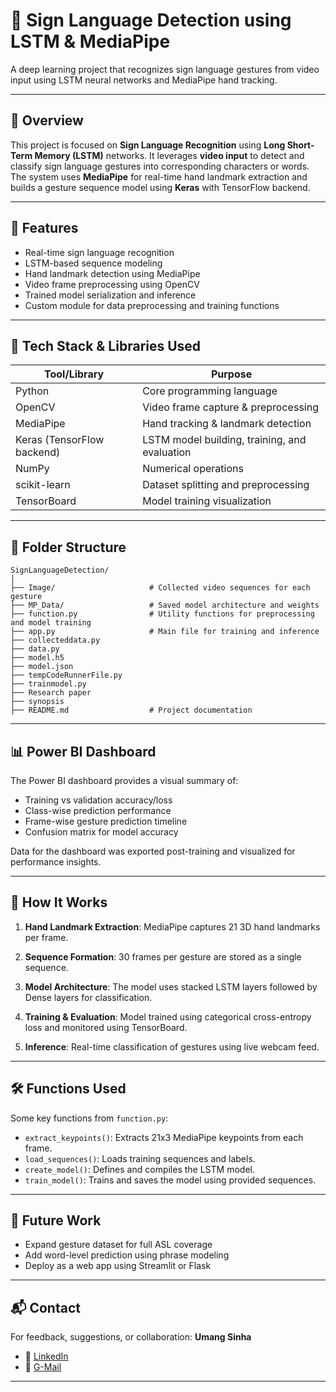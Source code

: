# 🤟 Sign Language Detection using LSTM & MediaPipe

A deep learning project that recognizes sign language gestures from video input using LSTM neural networks and MediaPipe hand tracking.

---

## 🧠 Overview

This project is focused on **Sign Language Recognition** using **Long Short-Term Memory (LSTM)** networks. It leverages **video input** to detect and classify sign language gestures into corresponding characters or words. The system uses **MediaPipe** for real-time hand landmark extraction and builds a gesture sequence model using **Keras** with TensorFlow backend.

---

## 🚀 Features

* Real-time sign language recognition
* LSTM-based sequence modeling
* Hand landmark detection using MediaPipe
* Video frame preprocessing using OpenCV
* Trained model serialization and inference
* Custom module for data preprocessing and training functions

---

## 🧰 Tech Stack & Libraries Used

| Tool/Library               | Purpose                                       |
| -------------------------- | --------------------------------------------- |
| Python                     | Core programming language                     |
| OpenCV                     | Video frame capture & preprocessing           |
| MediaPipe                  | Hand tracking & landmark detection            |
| Keras (TensorFlow backend) | LSTM model building, training, and evaluation |
| NumPy                      | Numerical operations                          |
| scikit-learn               | Dataset splitting and preprocessing           |
| TensorBoard                | Model training visualization                  |

---

## 📁 Folder Structure

```
SignLanguageDetection/
│
├── Image/                     # Collected video sequences for each gesture
├── MP_Data/                   # Saved model architecture and weights
├── function.py                # Utility functions for preprocessing and model training
├── app.py                     # Main file for training and inference
├── collecteddata.py             
├── data.py
├── model.h5
├── model.json
├── tempCodeRunnerFile.py
├── trainmodel.py
├── Research paper
├── synopsis             
├── README.md                  # Project documentation
```

---

## 📊 Power BI Dashboard

The Power BI dashboard provides a visual summary of:

* Training vs validation accuracy/loss
* Class-wise prediction performance
* Frame-wise gesture prediction timeline
* Confusion matrix for model accuracy

Data for the dashboard was exported post-training and visualized for performance insights.

---

## 🧪 How It Works

1. **Hand Landmark Extraction**:
   MediaPipe captures 21 3D hand landmarks per frame.

2. **Sequence Formation**:
   30 frames per gesture are stored as a single sequence.

3. **Model Architecture**:
   The model uses stacked LSTM layers followed by Dense layers for classification.

4. **Training & Evaluation**:
   Model trained using categorical cross-entropy loss and monitored using TensorBoard.

5. **Inference**:
   Real-time classification of gestures using live webcam feed.

---

## 🛠️ Functions Used

Some key functions from `function.py`:

* `extract_keypoints()`: Extracts 21x3 MediaPipe keypoints from each frame.
* `load_sequences()`: Loads training sequences and labels.
* `create_model()`: Defines and compiles the LSTM model.
* `train_model()`: Trains and saves the model using provided sequences.

---

## 📌 Future Work

* Expand gesture dataset for full ASL coverage
* Add word-level prediction using phrase modeling
* Deploy as a web app using Streamlit or Flask

---
## 📬 Contact

For feedback, suggestions, or collaboration:
**Umang Sinha**
* 💼 [LinkedIn](https://www.linkedin.com/in/umang-sinha-2b1853241)
* 📧 [G-Mail](umang.2003@gmail.com)

---

